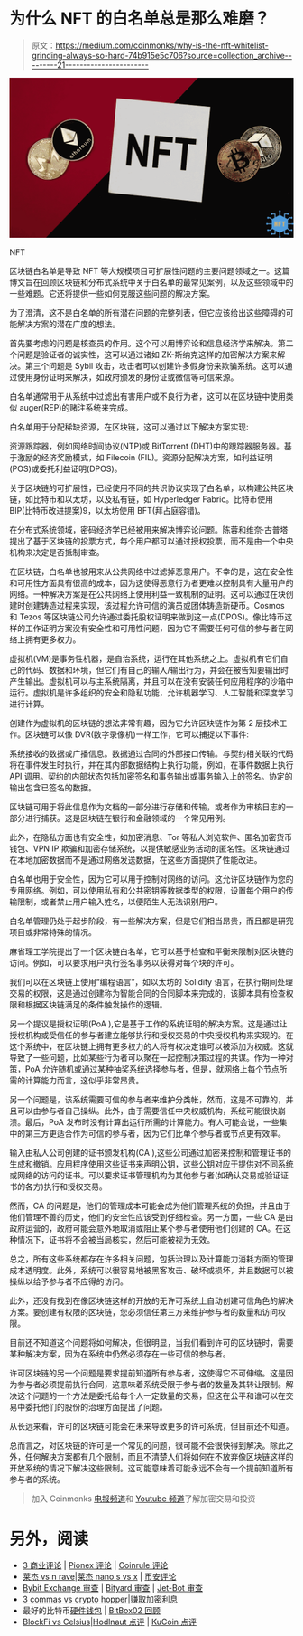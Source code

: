 # 为什么 NFT 的白名单总是那么难磨？

> 原文：<https://medium.com/coinmonks/why-is-the-nft-whitelist-grinding-always-so-hard-74b915e5c706?source=collection_archive---------21----------------------->

![](img/c590011f01eca89799a91894c47dae96.png)

NFT

区块链白名单是导致 NFT 等大规模项目可扩展性问题的主要问题领域之一。这篇博文旨在回顾区块链和分布式系统中关于白名单的最常见案例，以及这些领域中的一些难题。它还将提供一些如何克服这些问题的解决方案。

为了澄清，这不是白名单的所有潜在问题的完整列表，但它应该给出这些障碍的可能解决方案的潜在广度的想法。

首先要考虑的问题是核查员的作用。这个可以用博弈论和信息经济学来解决。第二个问题是验证者的诚实性，这可以通过诸如 ZK-斯纳克这样的加密解决方案来解决。第三个问题是 Sybil 攻击，攻击者可以创建许多假身份来欺骗系统。这可以通过使用身份证明来解决，如政府颁发的身份证或微信等可信来源。

白名单通常用于从系统中过滤出有害用户或不良行为者，这可以在区块链中使用类似 auger(REP)的赌注系统来完成。

白名单用于分配稀缺资源，在区块链，这可以通过以下解决方案实现:

资源跟踪器，例如网络时间协议(NTP)或 BitTorrent (DHT)中的跟踪器服务器。基于激励的经济奖励模式，如 Filecoin (FIL)。资源分配解决方案，如利益证明(POS)或委托利益证明(DPOS)。

关于区块链的可扩展性，已经使用不同的共识协议实现了白名单，以构建公共区块链，如比特币和以太坊，以及私有链，如 Hyperledger Fabric。比特币使用 BIP(比特币改进提案)9，以太坊使用 BFT(拜占庭容错)。

在分布式系统领域，密码经济学已经被用来解决博弈论问题。陈蓉和维奈·古普塔提出了基于区块链的投票方式，每个用户都可以通过授权投票，而不是由一个中央机构来决定是否抵制审查。

在区块链，白名单也被用来从公共网络中过滤掉恶意用户。不幸的是，这在安全性和可用性方面具有很高的成本，因为这使得恶意行为者更难以控制具有大量用户的网络。一种解决方案是在公共网络上使用利益一致机制的证明。这可以通过在块创建时创建铸造过程来实现，该过程允许可信的演员或团体铸造新硬币。Cosmos 和 Tezos 等区块链公司允许通过委托股权证明来做到这一点(DPOS)。像比特币这样的工作证明方案没有安全性和可用性问题，因为它不需要任何可信的参与者在网络上拥有更多权力。

虚拟机(VM)是事务性机器，是自治系统，运行在其他系统之上。虚拟机有它们自己的代码、数据和环境，但它们有自己的输入/输出行为，并会在被告知要输出时产生输出。虚拟机可以与主系统隔离，并且可以在没有安装任何应用程序的沙箱中运行。虚拟机是许多组织的安全和隐私功能，允许机器学习、人工智能和深度学习进行计算。

创建作为虚拟机的区块链的想法非常有趣，因为它允许区块链作为第 2 层技术工作。区块链可以像 DVR(数字录像机)一样工作，它可以捕捉以下事件:

系统接收的数据或广播信息。数据通过合同的外部接口传输。与契约相关联的代码将在事件发生时执行，并在其内部数据结构上执行功能，例如，在事件数据上执行 API 调用。契约的内部状态包括加密签名和事务输出或事务输入上的签名。协定的输出包含已签名的数据。

区块链可用于将此信息作为文档的一部分进行存储和传输，或者作为审核日志的一部分进行捕获。这是区块链在银行和金融领域的一个常见用例。

此外，在隐私方面也有安全性，如加密消息、Tor 等私人浏览软件、匿名加密货币钱包、VPN IP 欺骗和加密存储系统，以提供敏感业务活动的匿名性。区块链通过在本地加密数据而不是通过网络发送数据，在这些方面提供了性能改进。

白名单也用于安全性，因为它可以用于控制对网络的访问。这允许区块链作为您的专用网络。例如，可以使用私有和公共密钥等数据类型的权限，设置每个用户的传输限制，或者禁止用户输入姓名，以便陌生人无法识别用户。

白名单管理仍处于起步阶段，有一些解决方案，但是它们相当昂贵，而且都是研究项目或非常特殊的情况。

麻省理工学院提出了一个区块链白名单，它可以基于检查和平衡来限制对区块链的访问。例如，可以要求用户执行签名事务以获得对每个块的许可。

我们可以在区块链上使用“编程语言”，如以太坊的 Solidity 语言，在执行期间处理交易的权限，这是通过创建称为智能合同的合同脚本来完成的，该脚本具有检查权限和根据区块链满足的条件触发操作的逻辑。

另一个提议是授权证明(PoA ),它是基于工作的系统证明的解决方案。这是通过让授权机构或受信任的参与者建立能够执行和授权交易的中央授权机构来实现的。在这个系统中，在区块链上拥有更多权力的人将有权决定谁可以被添加为权威。这就导致了一些问题，比如某些行为者可以聚在一起控制决策过程的共谋。作为一种对策，PoA 允许随机或通过某种抽奖系统选择参与者，但是，就网络上每个节点所需的计算能力而言，这似乎非常昂贵。

另一个问题是，该系统需要可信的参与者来维护分类帐，然而，这是不可靠的，并且可以由参与者自己操纵。此外，由于需要信任中央权威机构，系统可能很快崩溃。最后，PoA 发布时没有计算出运行所需的计算能力。有人可能会说，一些集中的第三方更适合作为可信的参与者，因为它们比单个参与者或节点更有效率。

输入由私人公司创建的证书颁发机构(CA ),这些公司通过加密来控制和管理证书的生成和撤销。应用程序使用这些证书来声明公钥，这些公钥对应于提供对不同系统或网络的访问的证书。可以要求证书管理机构为其他参与者(如确认交易或验证证书的各方)执行和授权交易。

然而，CA 的问题是，他们的管理成本可能会成为他们管理系统的负担，并且由于他们管理不善的历史，他们的安全性应该受到仔细检查。另一方面，一些 CA 是由政府运营的，政府可能会意外地取消或阻止某个参与者使用他们创建的 CA。在这种情况下，证书将不会被当局核实，然后可能被视为无效。

总之，所有这些系统都存在许多相关问题，包括治理以及计算能力消耗方面的管理成本透明度。此外，系统可以很容易地被黑客攻击、破坏或损坏，并且数据可以被操纵以给予参与者不应得的访问。

此外，还没有找到在像区块链这样的开放的无许可系统上自动创建可信角色的解决方案。要创建有权限的区块链，您必须信任第三方来维护参与者的数量和访问权限。

目前还不知道这个问题将如何解决，但很明显，当我们看到许可的区块链时，需要某种解决方案，因为在系统中仍然必须存在一些可信的参与者。

许可区块链的另一个问题是要求提前知道所有参与者，这使得它不可伸缩。这是因为参与者必须提前执行合同，这意味着系统受限于参与者的数量及其转让限制。解决这个问题的一个方法是委托给每个人一定数量的交易，但这在公平和谁可以在交易中委托他们的股份的治理方面提出了问题。

从长远来看，许可的区块链可能会在未来导致更多的许可系统，但目前还不知道。

总而言之，对区块链的许可是一个常见的问题，很可能不会很快得到解决。除此之外，任何解决方案都有几个限制，而且不清楚人们将如何在不放弃像区块链这样的开放系统的情况下解决这些限制。这可能意味着可能永远不会有一个提前知道所有参与者的系统。

> 加入 Coinmonks [电报频道](https://t.me/coincodecap)和 [Youtube 频道](https://www.youtube.com/c/coinmonks/videos)了解加密交易和投资

# 另外，阅读

*   [3 商业评论](/coinmonks/3commas-review-an-excellent-crypto-trading-bot-2020-1313a58bec92) | [Pionex 评论](https://coincodecap.com/pionex-review-exchange-with-crypto-trading-bot) | [Coinrule 评论](/coinmonks/coinrule-review-2021-a-beginner-friendly-crypto-trading-bot-daf0504848ba)
*   [莱杰 vs n rave](/coinmonks/ledger-vs-ngrave-zero-7e40f0c1d694)|[莱杰 nano s vs x](/coinmonks/ledger-nano-s-vs-x-battery-hardware-price-storage-59a6663fe3b0) | [币安评论](/coinmonks/binance-review-ee10d3bf3b6e)
*   [Bybit Exchange 审查](/coinmonks/bybit-exchange-review-dbd570019b71) | [Bityard 审查](https://coincodecap.com/bityard-reivew) | [Jet-Bot 审查](https://coincodecap.com/jet-bot-review)
*   [3 commas vs crypto hopper](/coinmonks/3commas-vs-pionex-vs-cryptohopper-best-crypto-bot-6a98d2baa203)|[赚取加密利息](/coinmonks/earn-crypto-interest-b10b810fdda3)
*   最好的比特币[硬件钱包](/coinmonks/hardware-wallets-dfa1211730c6) | [BitBox02 回顾](/coinmonks/bitbox02-review-your-swiss-bitcoin-hardware-wallet-c36c88fff29)
*   [BlockFi vs Celsius](/coinmonks/blockfi-vs-celsius-vs-hodlnaut-8a1cc8c26630)|[Hodlnaut 点评](/coinmonks/hodlnaut-review-best-way-to-hodl-is-to-earn-interest-on-your-bitcoin-6658a8c19edf) | [KuCoin 点评](https://coincodecap.com/kucoin-review)